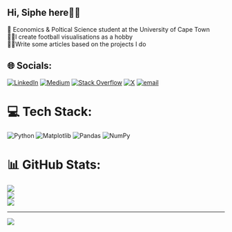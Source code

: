## Hi, Siphe here👋🏽


🧠 Economics & Poltical Science student at the University of Cape Town<br/>
👨‍💻I create football visualisations as a hobby<br/>
✍🏽Write some articles based on the projects I do</br>



## 🌐 Socials:
[![LinkedIn](https://img.shields.io/badge/LinkedIn-%230077B5.svg?logo=linkedin&logoColor=white)](https://linkedin.com/in/www.linkedin.com/in/sipheuvuyo-mngxunyeni-346552135) [![Medium](https://img.shields.io/badge/Medium-12100E?logo=medium&logoColor=white)](https://medium.com/@https://medium.com/@siphe247) [![Stack Overflow](https://img.shields.io/badge/-Stackoverflow-FE7A16?logo=stack-overflow&logoColor=white)](https://stackoverflow.com/users/Siphe) [![X](https://img.shields.io/badge/X-black.svg?logo=X&logoColor=white)](https://x.com/https://x.com/SipheMng) [![email](https://img.shields.io/badge/Email-D14836?logo=gmail&logoColor=white)](mailto:siphe247@gmail.com) 

# 💻 Tech Stack:
![Python](https://img.shields.io/badge/python-3670A0?style=for-the-badge&logo=python&logoColor=ffdd54) ![Matplotlib](https://img.shields.io/badge/Matplotlib-%23ffffff.svg?style=for-the-badge&logo=Matplotlib&logoColor=black) ![Pandas](https://img.shields.io/badge/pandas-%23150458.svg?style=for-the-badge&logo=pandas&logoColor=white) ![NumPy](https://img.shields.io/badge/numpy-%23013243.svg?style=for-the-badge&logo=numpy&logoColor=white)
# 📊 GitHub Stats:
![](https://github-readme-stats.vercel.app/api?username=SIphe247&theme=merko&hide_border=false&include_all_commits=false&count_private=false)<br/>
![](https://nirzak-streak-stats.vercel.app/?user=SIphe247&theme=merko&hide_border=false)<br/>
![](https://github-readme-stats.vercel.app/api/top-langs/?username=SIphe247&theme=merko&hide_border=false&include_all_commits=false&count_private=false&layout=compact)

---
[![](https://visitcount.itsvg.in/api?id=SIphe247&icon=0&color=1)](https://visitcount.itsvg.in)

<!-- Proudly created with GPRM ( https://gprm.itsvg.in ) -->
